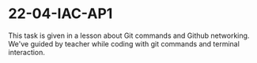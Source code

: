 # 22-04-IAC-AP1
This task is given in a lesson about Git commands and Github networking. We've guided by teacher while coding with git commands and terminal interaction.
